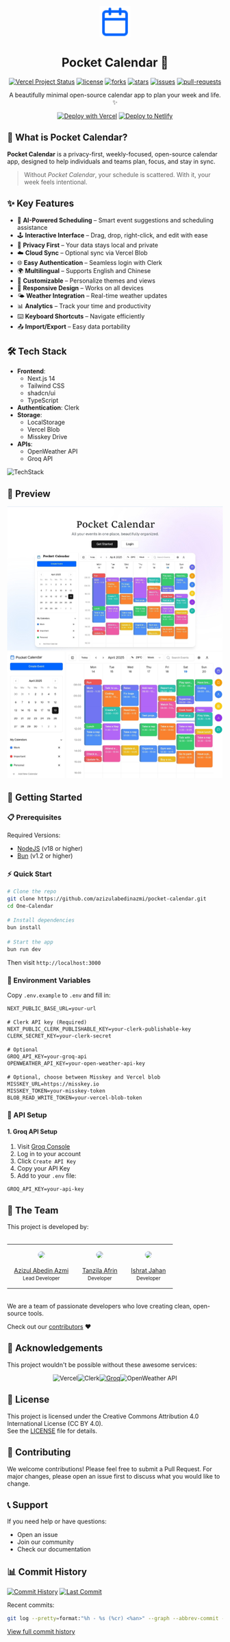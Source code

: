 <div align="center">
  <img src="public/icon.svg" width="72">
  
# Pocket Calendar 📅

<p>

<a href="https://vercel.com/tech-art/one-calendar" target="_blank"><img src="https://vercelbadge.vercel.app/api/azizulabedinazmi/pocket-calendar?style=flat-square" alt="Vercel Project Status"></a>
<a href="https://github.com/azizulabedinazmi/pocket-calendar/blob/master/LICENSE" target="blank"><img src="https://img.shields.io/github/license/azizulabedinazmi/pocket-calendar?style=flat-square" alt="license"></a>
<a href="https://github.com/azizulabedinazmi/pocket-calendar/fork" target="blank"><img src="https://img.shields.io/github/forks/azizulabedinazmi/pocket-calendar?style=flat-square" alt="forks"></a>
<a href="https://github.com/azizulabedinazmi/pocket-calendar/stargazers" target="blank"><img src="https://img.shields.io/github/stars/azizulabedinazmi/pocket-calendar?style=flat-square" alt="stars"></a>
<a href="https://github.com/azizulabedinazmi/pocket-calendar/issues" target="blank"><img src="https://img.shields.io/github/issues/azizulabedinazmi/pocket-calendar?style=flat-square" alt="issues"></a>
<a href="https://github.com/azizulabedinazmi/pocket-calendar/pulls" target="blank"><img src="https://img.shields.io/github/issues-pr/azizulabedinazmi/pocket-calendar?style=flat-square" alt="pull-requests"></a>

</p>

A beautifully minimal open-source calendar app to plan your week and life. ✨

<a href="https://vercel.com/new/clone?repository-url=https://github.com/azizulabedinazmi/pocket-calendar&env=NEXT_PUBLIC_BASE_URL,NEXT_PUBLIC_CLERK_PUBLISHABLE_KEY,CLERK_SECRET_KEY,OPENWEATHER_API_KEY,BLOB_READ_WRITE_TOKEN&project-name=one-calendar&repo-name=one-calendar" style="display: inline-block;"><img src="https://vercel.com/button" alt="Deploy with Vercel" style="height: 32px;"></a>
<a href="https://app.netlify.com/start/deploy?repository=https://github.com/azizulabedinazmi/pocket-calendar" style="display: inline-block;"><img src="https://www.netlify.com/img/deploy/button.svg" alt="Deploy to Netlify" style="height: 32px;"></a>

</div>

## 🌟 What is Pocket Calendar?

**Pocket Calendar** is a privacy-first, weekly-focused, open-source calendar app, designed to help individuals and teams plan, focus, and stay in sync.

> Without *Pocket Calendar*, your schedule is scattered. With it, your week feels intentional.

## ✨ Key Features

- 🧠 **AI-Powered Scheduling** – Smart event suggestions and scheduling assistance
- 🕹 **Interactive Interface** – Drag, drop, right-click, and edit with ease
- 🔐 **Privacy First** – Your data stays local and private
- ☁️ **Cloud Sync** – Optional sync via Vercel Blob
- 🌐 **Easy Authentication** – Seamless login with Clerk
- 🌍 **Multilingual** – Supports English and Chinese
- 🧱 **Customizable** – Personalize themes and views
- 📱 **Responsive Design** – Works on all devices
- 🌤 **Weather Integration** – Real-time weather updates
- 📊 **Analytics** – Track your time and productivity
- ⌨️ **Keyboard Shortcuts** – Navigate efficiently
- 📤 **Import/Export** – Easy data portability

## 🛠 Tech Stack

- **Frontend**: 
  - Next.js 14
  - Tailwind CSS
  - shadcn/ui
  - TypeScript
- **Authentication**: Clerk
- **Storage**: 
  - LocalStorage
  - Vercel Blob
  - Misskey Drive
- **APIs**:
  - OpenWeather API
  - Groq API

![TechStack](https://skills-icons.vercel.app/api/icons?i=nextjs,ts,tailwindcss,shadcnui,clerk,groq,vercel,openweather,bun)

## 📸 Preview

![Home](public/Home.jpg)
![App](/public/Banner.jpg)

## 🚀 Getting Started

### 📋 Prerequisites

Required Versions:
- [NodeJS](https://nodejs.org) (v18 or higher)
- [Bun](https://bun.sh) (v1.2 or higher)

### ⚡ Quick Start

```bash
# Clone the repo
git clone https://github.com/azizulabedinazmi/pocket-calendar.git
cd One-Calendar

# Install dependencies
bun install

# Start the app
bun run dev
```

Then visit `http://localhost:3000`

### 🔑 Environment Variables

Copy `.env.example` to `.env` and fill in:

```env
NEXT_PUBLIC_BASE_URL=your-url

# Clerk API key (Required)
NEXT_PUBLIC_CLERK_PUBLISHABLE_KEY=your-clerk-publishable-key
CLERK_SECRET_KEY=your-clerk-secret

# Optional
GROQ_API_KEY=your-groq-api
OPENWEATHER_API_KEY=your-open-weather-api-key

# Optional, choose between Misskey and Vercel blob
MISSKEY_URL=https://misskey.io
MISSKEY_TOKEN=your-misskey-token
BLOB_READ_WRITE_TOKEN=your-vercel-blob-token
```

### 🔧 API Setup

#### 1. Groq API Setup

1. Visit [Groq Console](https://console.groq.com)
2. Log in to your account
3. Click `Create API Key`
4. Copy your API Key
5. Add to your `.env` file:
```env
GROQ_API_KEY=your-api-key
```

## 👥 The Team

This project is developed by:

<table style="width: 100%; border-collapse: collapse; margin: 2rem 0;">
  <tr style="text-align: center;">
    <td style="padding: 1rem;">
      <img src="https://github.com/azizulabedinazmi.png" width="100" style="border-radius: 50%;">
      <br><br>
      <a href="https://github.com/azizulabedinazmi">Azizul Abedin Azmi</a>
      <br>
      <small>Lead Developer</small>
    </td>
    <td style="padding: 1rem;">
      <img src="https://github.com/Tanzila-Afrin.png" width="100" style="border-radius: 50%;">
      <br><br>
      <a href="https://github.com/Tanzila-Afrin">Tanzila Afrin</a>
      <br>
      <small>Developer</small>
    </td>
    <td style="padding: 1rem;">
      <img src="https://github.com/isratjahan829.png" width="100" style="border-radius: 50%;">
      <br><br>
      <a href="https://github.com/isratjahan829">Ishrat Jahan</a>
      <br>
      <small>Developer</small>
    </td>
  </tr>
</table>

We are a team of passionate developers who love creating clean, open-source tools.

Check out our [contributors](https://github.com/azizulabedinazmi/pocket-calendar/graphs/contributors) ❤️

## 🙏 Acknowledgements

This project wouldn't be possible without these awesome services:

<div style="display: flex; justify-content: center;">
  <a href="https://vercel.com" style="text-decoration: none;"><img src="https://github.com/user-attachments/assets/5107d47f-7ce9-425a-8e24-77c322205bd4" alt="Vercel" width="96"/></a>
  <a href="https://clerk.com" style="text-decoration: none;"><img src="https://github.com/user-attachments/assets/6f9fa5d7-e0c2-4c14-aef9-e39bd0465e23" alt="Clerk" width="96"/></a>
  <a href="https://groq.com" style="text-decoraion: none;"><img src="https://github.com/user-attachments/assets/650dc220-c0a7-4761-a7ce-2c24a7d75133" alt="Groq" width="96"></a>
  <a href="https://openweathermap.org" style="text-decoration: none;"><img src="https://github.com/user-attachments/assets/d07ed7a1-c374-45f5-90fd-17c3de2a9098" alt="OpenWeather API" width="96"/></a>
</div>

## 📄 License

This project is licensed under the Creative Commons Attribution 4.0 International License (CC BY 4.0).  
See the [LICENSE](./LICENSE) file for details.


## 🤝 Contributing

We welcome contributions! Please feel free to submit a Pull Request. For major changes, please open an issue first to discuss what you would like to change.

## 📞 Support

If you need help or have questions:
- Open an issue
- Join our community
- Check our documentation

## 📊 Commit History

[![Commit History](https://img.shields.io/github/commit-activity/m/azizulabedinazmi/pocket-calendar?style=for-the-badge)](https://github.com/azizulabedinazmi/pocket-calendar/graphs/commit-activity)
[![Last Commit](https://img.shields.io/github/last-commit/azizulabedinazmi/pocket-calendar?style=for-the-badge)](https://github.com/azizulabedinazmi/pocket-calendar/commits/main)

Recent commits:
```bash
git log --pretty=format:"%h - %s (%cr) <%an>" --graph --abbrev-commit -n 5
```

[View full commit history](https://github.com/azizulabedinazmi/pocket-calendar/commits/main)

